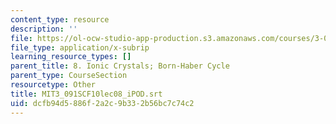 ```yaml
---
content_type: resource
description: ''
file: https://ol-ocw-studio-app-production.s3.amazonaws.com/courses/3-091sc-introduction-to-solid-state-chemistry-fall-2010/dcfb94d5886f2a2c9b332b56bc7c74c2_MIT3_091SCF10lec08_iPOD.srt
file_type: application/x-subrip
learning_resource_types: []
parent_title: 8. Ionic Crystals; Born-Haber Cycle
parent_type: CourseSection
resourcetype: Other
title: MIT3_091SCF10lec08_iPOD.srt
uid: dcfb94d5-886f-2a2c-9b33-2b56bc7c74c2
---
```


